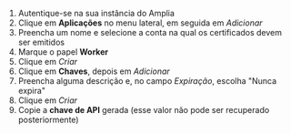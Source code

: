 ﻿1. Autentique-se na sua instância do Amplia
1. Clique em **Aplicações** no menu lateral, em seguida em *Adicionar*
1. Preencha um nome e selecione a conta na qual os certificados devem ser emitidos
1. Marque o papel **Worker**
1. Clique em *Criar*
1. Clique em **Chaves**, depois em *Adicionar*
1. Preencha alguma descrição e, no campo *Expiração*, escolha "Nunca expira"
1. Clique em *Criar*
1. Copie a **chave de API** gerada (esse valor não pode ser recuperado posteriormente)
